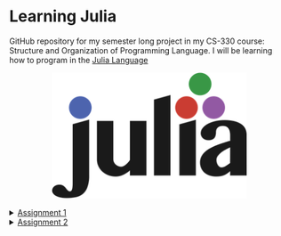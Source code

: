 # Learning Julia

GitHub repository for my semester long project in my CS-330 course: Structure and Organization of Programming Language. I will be learning how to program in the [Julia Language](https://julialang.org)

<p align="center">
  <img src="images/julia logo.png" width="350" title="hover text">
</p>

<details close>
  <summary>
    <a href="https://github.com/ismahahmed/Learning-Julia-Programming/tree/main/Assignment1">Assignment 1</a> 
  </summary><br>
  
<a href="https://github.com/ismahahmed/Learning-Julia-Programming/blob/main/Assignment1/Background.md">Background</a> 
<p>Introduction to Julia Language includuing a background on where and when it was created. Includes links to several different resources when learning the     Julia programming language. This markdown file will also go through installation and running your first program.</p>
  
<a href="https://github.com/ismahahmed/Learning-Julia-Programming/blob/main/Assignment1/helloworld.jl">helloworld.jl</a>
<p>Example of Hello World in Julia. Also has example of different comments (single line/multi line comments)</p>
  
</details>

<details close>
  <summary>
    <a href="https://github.com/ismahahmed/Learning-Julia-Programming/tree/main/Assignment2">Assignment 2</a>
  </summary><br>
  
<a href="https://github.com/ismahahmed/Learning-Julia-Programming/blob/main/Assignment2/Data%20Types.md">Data Types.md</a> 
<p>Explanation and examples of data types and naming conventions in Julia. This file will aslo go through the *stylistic* conventions the julia community has developed. Introduces built in complex data types (examples: dictionaries, arrays, tuples)</p>
  
 <a href="https://github.com/ismahahmed/Learning-Julia-Programming/blob/main/Assignment2/data_types.jl">data_types.jl.md</a> 
  <p> Julia file on examples of: naming conventions, integers/integer variable types, strings/string variable types, floating point numbers, boolean, arrays, ditioonaries and simple math in Julia. </p>
  
 </details>




